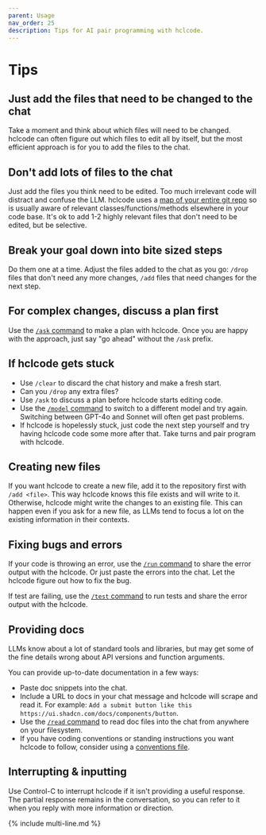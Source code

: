 ```yaml
---
parent: Usage
nav_order: 25
description: Tips for AI pair programming with hclcode.
---
```


# Tips

## Just add the files that need to be changed to the chat

Take a moment and think about which files will need to be changed.
hclcode can often figure out which files to edit all by itself, but the most efficient approach is for you to add the files to the chat.

## Don't add lots of files to the chat

Just add the files you think need to be edited.
Too much irrelevant code will distract and confuse the LLM.
hclcode uses a [map of your entire git repo](https://hclcode.chat/docs/repomap.html)
so is usually aware of relevant classes/functions/methods elsewhere in your code base.
It's ok to add 1-2 highly relevant files that don't need to be edited,
but be selective.

## Break your goal down into bite sized steps

Do them one at a time. 
Adjust the files added to the chat as you go: `/drop` files that don't need any more changes, `/add` files that need changes for the next step.

## For complex changes, discuss a plan first

Use the [`/ask` command](modes.html) to make a plan with hclcode.
Once you are happy with the approach, just say "go ahead" without the `/ask` prefix.

## If hclcode gets stuck

- Use `/clear` to discard the chat history and make a fresh start.
- Can you `/drop` any extra files?
- Use `/ask` to discuss a plan before hclcode starts editing code.
- Use the [`/model` command](commands.html) to switch to a different model and try again. Switching between GPT-4o and Sonnet will often get past problems.
- If hclcode is hopelessly stuck,
just code the next step yourself and try having hclcode code some more after that.
Take turns and pair program with hclcode.

## Creating new files

If you want hclcode to create a new file, add it to the repository first with `/add <file>`.
This way hclcode knows this file exists and will write to it. 
Otherwise, hclcode might write the changes to an existing file.
This can happen even if you ask for a new file, as LLMs tend to focus a lot
on the existing information in their contexts.

## Fixing bugs and errors

If your code is throwing an error, 
use the [`/run` command](commands.html)
to share the error output with the hclcode.
Or just paste the errors into the chat. Let the hclcode figure out how to fix the bug.

If test are failing, use the [`/test` command](lint-test.html)
to run tests and
share the error output with the hclcode.

## Providing docs

LLMs know about a lot of standard tools and libraries, but may get some of the fine details wrong about API versions and function arguments.

You can provide up-to-date documentation in a few ways:

- Paste doc snippets into the chat.
- Include a URL to docs in your chat message
and hclcode will scrape and read it. For example: `Add a submit button like this https://ui.shadcn.com/docs/components/button`. 
- Use the [`/read` command](commands.html) to read doc files into the chat from anywhere on your filesystem.
- If you have coding conventions or standing instructions you want hclcode to follow, consider using a [conventions file](conventions.html).

## Interrupting & inputting

Use Control-C to interrupt hclcode if it isn't providing a useful response. The partial response remains in the conversation, so you can refer to it when you reply with more information or direction.

{% include multi-line.md %}

